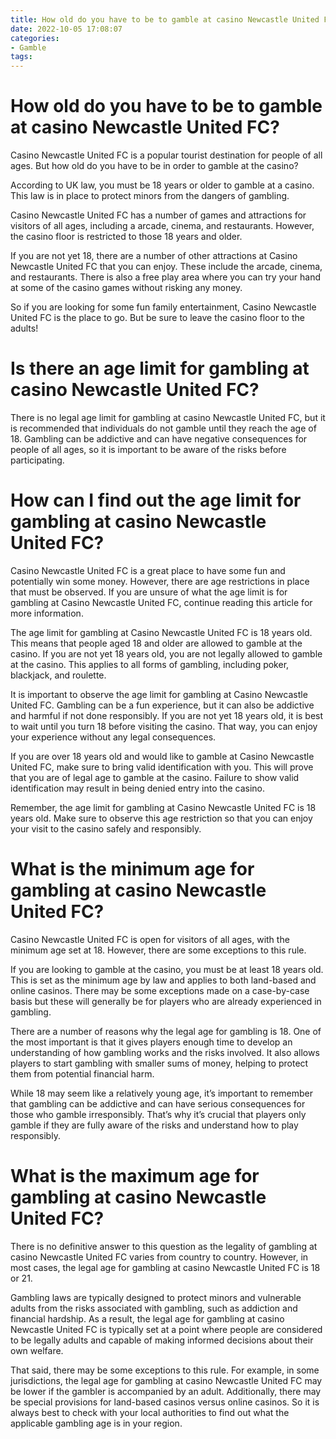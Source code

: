 ```yaml
---
title: How old do you have to be to gamble at casino Newcastle United FC
date: 2022-10-05 17:08:07
categories:
- Gamble
tags:
---
```



#  How old do you have to be to gamble at casino Newcastle United FC?

Casino Newcastle United FC is a popular tourist destination for people of all ages. But how old do you have to be in order to gamble at the casino?

According to UK law, you must be 18 years or older to gamble at a casino. This law is in place to protect minors from the dangers of gambling.

Casino Newcastle United FC has a number of games and attractions for visitors of all ages, including a arcade, cinema, and restaurants. However, the casino floor is restricted to those 18 years and older.

If you are not yet 18, there are a number of other attractions at Casino Newcastle United FC that you can enjoy. These include the arcade, cinema, and restaurants. There is also a free play area where you can try your hand at some of the casino games without risking any money.

So if you are looking for some fun family entertainment, Casino Newcastle United FC is the place to go. But be sure to leave the casino floor to the adults!

#  Is there an age limit for gambling at casino Newcastle United FC?

There is no legal age limit for gambling at casino Newcastle United FC, but it is recommended that individuals do not gamble until they reach the age of 18. Gambling can be addictive and can have negative consequences for people of all ages, so it is important to be aware of the risks before participating.

#  How can I find out the age limit for gambling at casino Newcastle United FC?

Casino Newcastle United FC is a great place to have some fun and potentially win some money. However, there are age restrictions in place that must be observed. If you are unsure of what the age limit is for gambling at Casino Newcastle United FC, continue reading this article for more information.

The age limit for gambling at Casino Newcastle United FC is 18 years old. This means that people aged 18 and older are allowed to gamble at the casino. If you are not yet 18 years old, you are not legally allowed to gamble at the casino. This applies to all forms of gambling, including poker, blackjack, and roulette.

It is important to observe the age limit for gambling at Casino Newcastle United FC. Gambling can be a fun experience, but it can also be addictive and harmful if not done responsibly. If you are not yet 18 years old, it is best to wait until you turn 18 before visiting the casino. That way, you can enjoy your experience without any legal consequences.

If you are over 18 years old and would like to gamble at Casino Newcastle United FC, make sure to bring valid identification with you. This will prove that you are of legal age to gamble at the casino. Failure to show valid identification may result in being denied entry into the casino.

Remember, the age limit for gambling at Casino Newcastle United FC is 18 years old. Make sure to observe this age restriction so that you can enjoy your visit to the casino safely and responsibly.

#  What is the minimum age for gambling at casino Newcastle United FC?

Casino Newcastle United FC is open for visitors of all ages, with the minimum age set at 18. However, there are some exceptions to this rule.

If you are looking to gamble at the casino, you must be at least 18 years old. This is set as the minimum age by law and applies to both land-based and online casinos. There may be some exceptions made on a case-by-case basis but these will generally be for players who are already experienced in gambling.

There are a number of reasons why the legal age for gambling is 18. One of the most important is that it gives players enough time to develop an understanding of how gambling works and the risks involved. It also allows players to start gambling with smaller sums of money, helping to protect them from potential financial harm.

While 18 may seem like a relatively young age, it’s important to remember that gambling can be addictive and can have serious consequences for those who gamble irresponsibly. That’s why it’s crucial that players only gamble if they are fully aware of the risks and understand how to play responsibly.

#  What is the maximum age for gambling at casino Newcastle United FC?

There is no definitive answer to this question as the legality of gambling at casino Newcastle United FC varies from country to country. However, in most cases, the legal age for gambling at casino Newcastle United FC is 18 or 21.

Gambling laws are typically designed to protect minors and vulnerable adults from the risks associated with gambling, such as addiction and financial hardship. As a result, the legal age for gambling at casino Newcastle United FC is typically set at a point where people are considered to be legally adults and capable of making informed decisions about their own welfare.

That said, there may be some exceptions to this rule. For example, in some jurisdictions, the legal age for gambling at casino Newcastle United FC may be lower if the gambler is accompanied by an adult. Additionally, there may be special provisions for land-based casinos versus online casinos. So it is always best to check with your local authorities to find out what the applicable gambling age is in your region.
